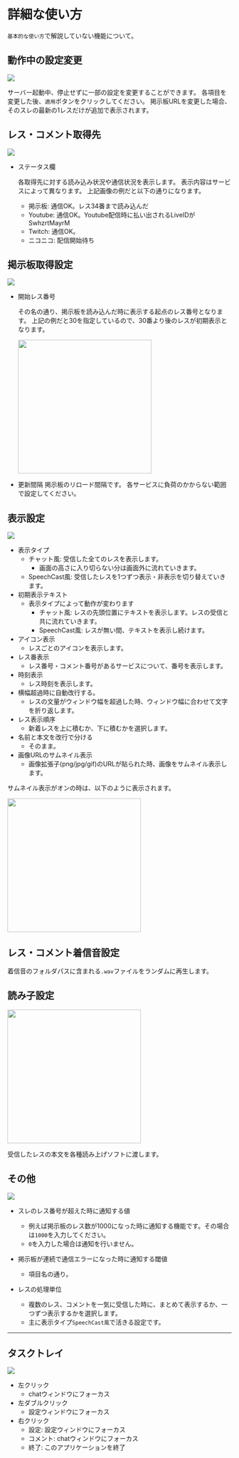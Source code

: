 # 詳細な使い方

`基本的な使い方`で解説していない機能について。

## 動作中の設定変更
<img src="help/img/help13.jpg" />

サーバー起動中、停止せずに一部の設定を変更することができます。
各項目を変更した後、`適用`ボタンをクリックしてください。
掲示板URLを変更した場合、そのスレの最新の1レスだけが追加で表示されます。

## レス・コメント取得先

<img src="help/img/help07.jpg" />

- ステータス欄

  各取得先に対する読み込み状況や通信状況を表示します。
  表示内容はサービスによって異なります。
  上記画像の例だと以下の通りになります。

    - 掲示板: 通信OK。レス34番まで読み込んだ
    - Youtube: 通信OK。Youtube配信時に払い出されるLiveIDがSwhzrtMayrM
    - Twitch: 通信OK。
    - ニコニコ: 配信開始待ち

## 掲示板取得設定

<img src="help/img/help08.jpg" />

- 開始レス番号

  その名の通り、掲示板を読み込んだ時に表示する起点のレス番号となります。
  上記の例だと30を指定しているので、30番より後のレスが初期表示となります。

     <img src="help/img/help09.jpg" width=300 />

- 更新間隔
  掲示板のリロード間隔です。
  各サービスに負荷のかからない範囲で設定してください。

## 表示設定

<img src="help/img/help10.jpg" />

- 表示タイプ
  - チャット風: 受信した全てのレスを表示します。
    - 画面の高さに入り切らない分は画面外に流れていきます。
  - SpeechCast風: 受信したレスを1つずつ表示・非表示を切り替えていきます。
- 初期表示テキスト
  - 表示タイプによって動作が変わります
    - チャット風: レスの先頭位置にテキストを表示します。レスの受信と共に流れていきます。
    - SpeechCast風: レスが無い間、テキストを表示し続けます。
- アイコン表示
  - レスごとのアイコンを表示します。
- レス番表示
  - レス番号・コメント番号があるサービスについて、番号を表示します。
- 時刻表示
  - レス時刻を表示します。
- 横幅超過時に自動改行する。
  - レスの文量がウィンドウ幅を超過した時、ウィンドウ幅に合わせて文字を折り返します。
- レス表示順序
  - 新着レスを上に積むか、下に積むかを選択します。
- 名前と本文を改行で分ける
  - そのまま。
- 画像URLのサムネイル表示
  - 画像拡張子(png/jpg/gif)のURLが貼られた時、画像をサムネイル表示します。

サムネイル表示がオンの時は、以下のように表示されます。

<img src="help/img/help15.jpg" width=300 />

## レス・コメント着信音設定

着信音のフォルダパスに含まれる`.wav`ファイルをランダムに再生します。


## 読み子設定
<img src="help/img/help11.jpg" width=300 />

受信したレスの本文を各種読み上げソフトに渡します。

## その他
<img src="help/img/help12.jpg" />

- スレのレス番号が超えた時に通知する値
  - 例えば掲示板のレス数が1000になった時に通知する機能です。その場合は`1000`を入力してください。
  - `0`を入力した場合は通知を行いません。

- 掲示板が連続で通信エラーになった時に通知する閾値
  - 項目名の通り。

- レスの処理単位
  - 複数のレス、コメントを一気に受信した時に、まとめて表示するか、一つずつ表示するかを選択します。
  - 主に表示タイプ`SpeechCast風`で活きる設定です。

---

## タスクトレイ
<img src="help/img/help14.jpg" />

- 左クリック
  - chatウィンドウにフォーカス
- 左ダブルクリック
  - 設定ウィンドウにフォーカス
- 右クリック
  - 設定: 設定ウィンドウにフォーカス
  - コメント: chatウィンドウにフォーカス
  - 終了: このアプリケーションを終了
